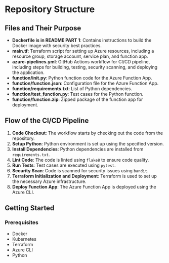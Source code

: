 # Repository Structure

## Files and Their Purpose

- **Dockerfile is in README PART 1**: Contains instructions to build the Docker image with security best practices.
- **main.tf**: Terraform script for setting up Azure resources, including a resource group, storage account, service plan, and function app.
- **azure-pipelines.yml**: GitHub Actions workflow for CI/CD pipeline, including steps for building, testing, security scanning, and deploying the application.
- **function/__init__.py**: Python function code for the Azure Function App.
- **function/function.json**: Configuration file for the Azure Function App.
- **function/requirements.txt**: List of Python dependencies.
- **function/test_function.py**: Test cases for the Python function.
- **function/function.zip**: Zipped package of the function app for deployment.

## Flow of the CI/CD Pipeline

1. **Code Checkout**: The workflow starts by checking out the code from the repository.
2. **Setup Python**: Python environment is set up using the specified version.
3. **Install Dependencies**: Python dependencies are installed from `requirements.txt`.
4. **Lint Code**: The code is linted using `flake8` to ensure code quality.
5. **Run Tests**: Test cases are executed using `pytest`.
6. **Security Scan**: Code is scanned for security issues using `bandit`.
7. **Terraform Initialization and Deployment**: Terraform is used to set up the necessary Azure infrastructure.
8. **Deploy Function App**: The Azure Function App is deployed using the Azure CLI.

## Getting Started

### Prerequisites

- Docker
- Kubernetes
- Terraform
- Azure CLI
- Python
